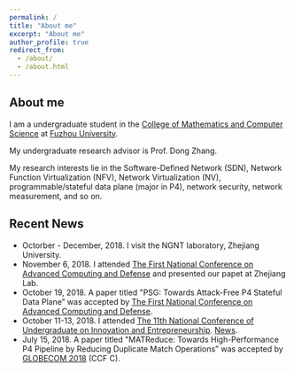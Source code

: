 ```yaml
---
permalink: /
title: "About me"
excerpt: "About me"
author_profile: true
redirect_from: 
  - /about/
  - /about.html
---
```


## About me

I am a undergraduate student in the [College of Mathematics and Computer Science](http://cmcs.fzu.edu.cn/website/f/homepage) at [Fuzhou University](http://www.fzu.edu.cn/).

My undergraduate research advisor is Prof. Dong Zhang.

My research interests lie in the Software-Defined Network (SDN), Network Function Virtualization (NFV), Network Virtualization (NV), programmable/stateful data plane (major in P4), network security, network measurement, and so on.

## Recent News

- Octorber - December, 2018. I visit the NGNT laboratory, Zhejiang University. 
- November 6, 2018. I attended [The First National Conference on Advanced Computing and Defense](http://cacd.xintongconference.com/zh-CN/web/page?mid=264&pid=Home) and presented our papet at Zhejiang Lab.
- October 19, 2018. A paper titled "PSG: Towards Attack-Free P4 Stateful Data Plane” was accepted by [The First National Conference on Advanced Computing and Defense](http://cacd.xintongconference.com/zh-CN/web/page?mid=264&pid=Home).
- October 11-13, 2018. I attended [The 11th National Conference of Undergraduate on Innovation and Entrepreneurship](http://gjcxcy.bjtu.edu.cn/Index.aspx). [News](http://news.fzu.edu.cn/html/fdyw/2018/10/16/677c41ee-b257-4131-a49b-56815515fb2f.html).
- July 15, 2018. A paper titled "MATReduce: Towards High-Performance P4 Pipeline by Reducing Duplicate Match Operations” was accepted by [GLOBECOM 2018](http://globecom2018.ieee-globecom.org/) (CCF C).
